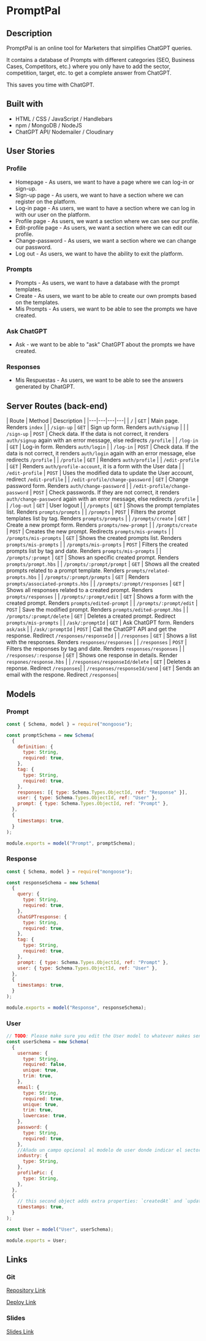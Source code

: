 # PromptPal

## Description

PromptPal is an online tool for Marketers that simplifies ChatGPT queries.

It contains a database of Prompts with different categories (SEO, Business Cases, Competitors, etc.) where you only have to add the sector, competition, target, etc. to get a complete answer from ChatGPT.

This saves you time with ChatGPT.

## Built with

-   HTML / CSS / JavaScript / Handlebars
-   npm / MongoDB / NodeJS 
-   ChatGPT API/ Nodemailer / Cloudinary

## User Stories
### Profile

- Homepage - As users, we want to have a page where we can log-in or sign-up.
- Sign-up page - As users, we want to have a section where we can register on the platform.
- Log-in page - As users, we want to have a section where we can log in with our user on the platform.
- Profile page - As users, we want a section where we can see our profile.
- Edit-profile page - As users, we want a section where we can edit our profile.
- Change-password - As users, we want a section where we can change our password.
- Log out - As users, we want to have the ability to exit the platform.

### Prompts
- Prompts - As users, we want to have a database with the prompt templates.
- Create - As users, we want to be able to create our own prompts based on the templates.
- Mis Prompts - As users, we want to be able to see the prompts we have created.

### Ask ChatGPT
- Ask - we want to be able to "ask" ChatGPT about the prompts we have created.

### Responses
- Mis Respuestas - As users, we want to be able to see the answers generated by ChatGPT.

## Server Routes (back-end)

| Route | Method  | Description  |
|---|---|---|---|
| `/` | `GET` | Main page. Renders `index`   |
| `/sign-up` | `GET` | Sign up form. Renders `auth/signup`  |   |
| `/sign-up` | `POST` | Check data. If the data is not correct, it renders `auth/signup` again with an error message, else redirects `/profile`  |
| `/log-in` | `GET` | Log-in form. Renders `auth/login` |
| `/log-in` | `POST` | Check data. If the data is not correct, it renders `auth/login` again with an error message, else redirects `/profile` |
| `/profile` | `GET` | Renders `auth/profile` |
| `/edit-profile` | `GET` | Renders `auth/profile-account`, it is a form with the User data |
| `/edit-profile` | `POST` | Uses the modified data to update the User account, redirect `/edit-profile` |
| `/edit-profile/change-password` | `GET` | Change password form. Renders `auth/change-password`  |
| `/edit-profile/change-password` | `POST` | Check passwords. If they are not correct, it renders `auth/change-password` again with an error message, else redirects `/profile` |
| `/log-out` | `GET` | User logout |
| `/prompts` | `GET` | Shows the prompt templates list. Renders `prompts/prompts` |
| `/prompts` | `POST` | Filters the prompt templates list by tag. Renders `prompts/prompts` |
| `/prompts/create` | `GET` | Create a new prompt form. Renders `prompts/new-prompt` |
| `/prompts/create` | `POST` | Creates the new prompt. Redirects `prompts/mis-prompts` |
| `/prompts/mis-prompts` | `GET` | Shows the created prompts list. Renders `prompts/mis-prompts` |
| `/prompts/mis-prompts` | `POST` | Filters the created prompts list by tag and date. Renders `prompts/mis-prompts` |
| `/prompts/:prompt` | `GET` | Shows an specific created prompt. Renders `prompts/prompt.hbs` |
| `/prompts/:prompt/prompt` | `GET` | Shows all the created prompts related to a prompt template. Renders `prompts/related-prompts.hbs` |
| `/prompts/:prompt/prompts` | `GET` | Renders `prompts/associated-prompts.hbs` |
| `/prompts/:prompt/responses` | `GET` | Shows all responses related to a created prompt. Renders `prompts/responses` |
| `/prompts/:prompt/edit` | `GET` | Shows a form with the created prompt. Renders `prompts/edited-prompt` |
| `/prompts/:prompt/edit` | `POST` | Save the modified prompt. Renders `prompts/edited-prompt.hbs` |
| `/prompts/:prompt/delete` | `GET` | Deletes a created prompt. Redirect `prompts/mis-prompts` |
| `/ask/:promptId` | `GET` | Ask ChatGPT form. Renders `ask/ask` |
| `/ask/:promptId` | `POST` | Call the ChatGPT API and get the response. Redirect `/responses/responseId` |
| `/responses` | `GET` | Shows a list with the responses. Renders `responses/responses` |
| `/responses` | `POST` | Filters the responses by tag and date. Renders `responses/responses` | 
| `/responses/:response` | `GET` | Shows one response in details. Render `respones/response.hbs` | 
| `/responses/responseId/delete` | `GET` | Deletes a reponse. Redirect `/responses`| 
| `/responses/responseId/send` | `GET` | Sends an email with the respone. Redirect `/responses`| 



## Models
### Prompt
```javascript
const { Schema, model } = require("mongoose");

const promptSchema = new Schema(
  {
    definition: {
      type: String,
      required: true,
    },
    tag: {
      type: String,
      required: true,
    },
    responses: [{ type: Schema.Types.ObjectId, ref: "Response" }],
    user: { type: Schema.Types.ObjectId, ref: "User" },
    prompt: { type: Schema.Types.ObjectId, ref: "Prompt" },
  },
  {
    timestamps: true,
  }
);

module.exports = model("Prompt", promptSchema);
```
### Response 
```javascript
const { Schema, model } = require("mongoose");

const responseSchema = new Schema(
  {
    query: {
      type: String,
      required: true,
    },
    chatGPTresponse: {
      type: String,
      required: true,
    },
    tag: {
      type: String,
      required: true,
    },
    prompt: { type: Schema.Types.ObjectId, ref: "Prompt" },
    user: { type: Schema.Types.ObjectId, ref: "User" },
  },
  {
    timestamps: true,
  }
);

module.exports = model("Response", responseSchema);
```

### User
```javascript
// TODO: Please make sure you edit the User model to whatever makes sense in this case
const userSchema = new Schema(
  {
    username: {
      type: String,
      required: false,
      unique: true,
      trim: true,
    },
    email: {
      type: String,
      required: true,
      unique: true,
      trim: true,
      lowercase: true,
    },
    password: {
      type: String,
      required: true,
    },
    //Añado un campo opcional al modelo de user donde indicar el sector
    industry: {
      type: String,
    },
    profilePic: {
      type: String,
    },
  },
  {
    // this second object adds extra properties: `createdAt` and `updatedAt`
    timestamps: true,
  }
);

const User = model("User", userSchema);

module.exports = User;
```

## Links


### Git

[Repository Link](https://github.com/gitjonc/PromptPal)

[Deploy Link](https://promptpal.fly.dev/)

  

### Slides

[Slides Link]()
